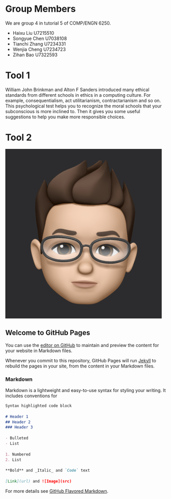 # Group Members

We are group 4 in tutorial 5 of COMP/ENGN 6250.

- Haixu Liu U7215510
- Songyue Chen U7038108
- Tianchi Zhang U7234331
- Wenjia Cheng U7234723
- Zihan Bao U7322593

# Tool 1

William John Brinkman and Alton F Sanders introduced many ethical standards from different schools in ethics in a computing culture. For example, consequentialism, act utilitarianism, contractarianism and so on. This psychological test helps you to recognize the moral schools that your subconscious is more inclined to. Then it gives you some useful suggestions to help you make more responsible choices.

# Tool 2

![diagram](IMG_3780.jpg)

## Welcome to GitHub Pages

You can use the [editor on GitHub](https://github.com/tianchizhangthomas/6250-Toolkit-Portfolio/edit/gh-pages/index.md) to maintain and preview the content for your website in Markdown files.

Whenever you commit to this repository, GitHub Pages will run [Jekyll](https://jekyllrb.com/) to rebuild the pages in your site, from the content in your Markdown files.

### Markdown

Markdown is a lightweight and easy-to-use syntax for styling your writing. It includes conventions for

```markdown
Syntax highlighted code block

# Header 1
## Header 2
### Header 3

- Bulleted
- List

1. Numbered
2. List

**Bold** and _Italic_ and `Code` text

[Link](url) and ![Image](src)
```

For more details see [GitHub Flavored Markdown](https://guides.github.com/features/mastering-markdown/).

